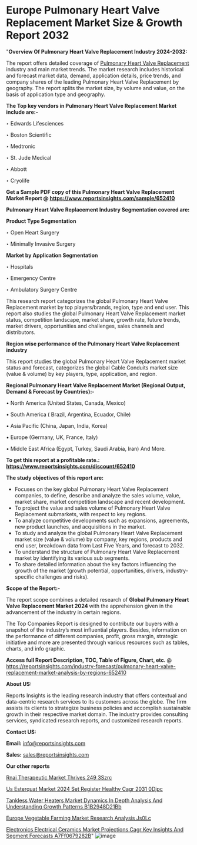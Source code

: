 # Europe Pulmonary Heart Valve Replacement Market Size & Growth Report 2032

"<strong>Overview Of Pulmonary Heart Valve Replacement Industry 2024-2032:</strong>

The report offers detailed coverage of <a href=https://www.reportsinsights.com/sample/652410>Pulmonary Heart Valve Replacement</a> industry and main market trends. The market research includes historical and forecast market data, demand, application details, price trends, and company shares of the leading Pulmonary Heart Valve Replacement by geography. The report splits the market size, by volume and value, on the basis of application type and geography.

<strong>The Top key vendors in Pulmonary Heart Valve Replacement Market include are:- </strong>

‣ Edwards Lifesciences

‣ Boston Scientific

‣ Medtronic

‣ St. Jude Medical

‣ Abbott

‣ Cryolife

<strong>Get a Sample PDF copy of this Pulmonary Heart Valve Replacement Market Report </strong><strong>@ <a href=https://www.reportsinsights.com/sample/652410 style=color:#0000ff;>https://www.reportsinsights.com/sample/652410</a> </strong>

<strong>Pulmonary Heart Valve Replacement Industry Segmentation covered are:</strong>

<strong>Product Type Segmentation</strong>

‣ Open Heart Surgery

‣ Minimally Invasive Surgery

<strong>Market by Application Segmentation</strong>

‣ Hospitals

‣ Emergency Centre

‣ Ambulatory Surgery Centre

This research report categorizes the global Pulmonary Heart Valve Replacement market by top players/brands, region, type and end user. This report also studies the global Pulmonary Heart Valve Replacement market status, competition landscape, market share, growth rate, future trends, market drivers, opportunities and challenges, sales channels and distributors.

<strong>Region wise performance of the Pulmonary Heart Valve Replacement industry</strong><strong> </strong>

This report studies the global Pulmonary Heart Valve Replacement market status and forecast, categorizes the global Cable Conduits market size (value &amp; volume) by key players, type, application, and region. 

<strong>Regional Pulmonary Heart Valve Replacement Market (Regional Output, Demand &amp; Forecast by Countries):-</strong>

• North America (United States, Canada, Mexico)

• South America ( Brazil, Argentina, Ecuador, Chile)

• Asia Pacific (China, Japan, India, Korea)

• Europe (Germany, UK, France, Italy)

• Middle East Africa (Egypt, Turkey, Saudi Arabia, Iran) And More.

<strong>To get this report at a profitable rate.: <a href=https://www.reportsinsights.com/discount/652410 style=color:#0000ff;>https://www.reportsinsights.com/discount/652410</a></strong>

<strong>The study objectives of this report are:</strong>
<ul>
  <li>Focuses on the key global Pulmonary Heart Valve Replacement companies, to define, describe and analyze the sales volume, value, market share, market competition landscape and recent development.</li>
  <li>To project the value and sales volume of Pulmonary Heart Valve Replacement submarkets, with respect to key regions.</li>
  <li>To analyze competitive developments such as expansions, agreements, new product launches, and acquisitions in the market.</li>
  <li>To study and analyze the global Pulmonary Heart Valve Replacement market size (value &amp; volume) by company, key regions, products and end user, breakdown data from Last Five Years, and forecast to 2032.</li>
  <li>To understand the structure of Pulmonary Heart Valve Replacement market by identifying its various sub segments.</li>
  <li>To share detailed information about the key factors influencing the growth of the market (growth potential, opportunities, drivers, industry-specific challenges and risks).</li>
</ul>
<strong>Scope of the Report:-</strong><strong> </strong>

The report scope combines a detailed research of <strong>Global Pulmonary Heart Valve Replacement Market 2024 </strong>with the apprehension given in the advancement of the industry in certain regions.

The Top Companies Report is designed to contribute our buyers with a snapshot of the industry’s most influential players. Besides, information on the performance of different companies, profit, gross margin, strategic initiative and more are presented through various resources such as tables, charts, and info graphic.

<strong>Access full Report Description, TOC, Table of Figure, Chart, etc. </strong>@   <a href=https://reportsinsights.com/industry-forecast/pulmonary-heart-valve-replacement-market-analysis-by-regions-652410 style=color:#0000ff;>https://reportsinsights.com/industry-forecast/pulmonary-heart-valve-replacement-market-analysis-by-regions-652410</a>

<strong>About US:</strong>

Reports Insights is the leading research industry that offers contextual and data-centric research services to its customers across the globe. The firm assists its clients to strategize business policies and accomplish sustainable growth in their respective market domain. The industry provides consulting services, syndicated research reports, and customized research reports.

<strong>Contact US:</strong>

<p class=""""><b>Email:</b> <a href=mailto:info@reportsinsights.com>info@reportsinsights.com</a></p>
<p class=""""><b>Sales:</b> <a href=mailto:sales@reportsinsights.com>sales@reportsinsights.com</a></p>

<strong>Our other reports</strong>

<a href=https://www.linkedin.com/pulse/rnai-therapeutic-market-thrives-249-3szrc/>Rnai Therapeutic Market Thrives 249 3Szrc</a>

<a href=https://www.linkedin.com/pulse/us-esterquat-market-2024-set-register-healthy-cagr-2031-0djpc/>Us Esterquat Market 2024 Set Register Healthy Cagr 2031 0Djpc</a>

<a href=https://medium.com/@jagruti.reportsinsights/tankless-water-heaters-market-dynamics-in-depth-analysis-and-understanding-growth-patterns-b1b2948d21bb>Tankless Water Heaters Market Dynamics In Depth Analysis And Understanding Growth Patterns B1B2948D21Bb</a>

<a href=https://www.linkedin.com/pulse/europe-vegetable-farming-market-research-analysis-js0lc/>Europe Vegetable Farming Market Research Analysis Js0Lc</a>

<a href=https://medium.com/@gd336335/electronics-electrical-ceramics-market-projections-cagr-key-insights-and-segment-forecasts-a7ff0679282b>Electronics Electrical Ceramics Market Projections Cagr Key Insights And Segment Forecasts A7Ff0679282B</a>"
![image](https://github.com/Jaayaachit/RIMarket/assets/158452289/6834851f-052b-4c99-ab2c-9d2a5a4276a9)
